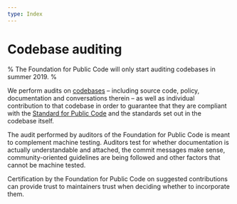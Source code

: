 ```yaml
---
type: Index
---
```


# Codebase auditing

% The Foundation for Public Code will only start auditing codebases in summer 2019. %

We perform audits on [codebases](../../glossary/codebase-definition.md) – including source code, policy, documentation and conversations therein – as well as individual contribution to that codebase in order to guarantee that they are compliant with the [Standard for Public Code](http://standard.publiccode.net/) and the standards set out in the codebase itself.

The audit performed by auditors of the Foundation for Public Code is meant to complement machine testing. Auditors test for whether documentation is actually understandable and attached, the commit messages make sense, community-oriented guidelines are being followed and other factors that cannot be machine tested.

Certification by the Foundation for Public Code on suggested contributions can provide trust to maintainers trust when deciding whether to incorporate them.


